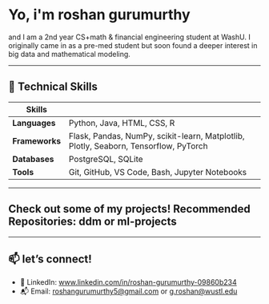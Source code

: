 # Yo, i'm roshan gurumurthy

and I am a 2nd year CS+math & financial engineering student at WashU. I originally came in as a pre-med student but soon found a deeper interest in big data and mathematical modeling.

---

## 🔧 Technical Skills

| **Skills**             |                                                                             |
|------------------------|-----------------------------------------------------------------------------|
| **Languages**          | Python, Java, HTML, CSS, R                                                  |
| **Frameworks**         | Flask, Pandas, NumPy, scikit-learn, Matplotlib, Plotly, Seaborn, Tensorflow, PyTorch      |
| **Databases**          | PostgreSQL, SQLite                                                          |
| **Tools**              | Git, GitHub, VS Code, Bash, Jupyter Notebooks                               | 

---
## Check out some of my projects! Recommended Repositories: ddm or ml-projects
---
## 📫 let’s connect!

- 💼 LinkedIn: www.linkedin.com/in/roshan-gurumurthy-09860b234
- 📬 Email: roshangurumurthy5@gmail.com or g.roshan@wustl.edu

<!--
**roshiguru4/roshiguru4** is a ✨ _special_ ✨ repository because its `README.md` (this file) appears on your GitHub profile.

Here are some ideas to get you started:

- 🔭 I’m currently working on ...
- 🌱 I’m currently learning ...
- 👯 I’m looking to collaborate on ...
- 🤔 I’m looking for help with ...
- 💬 Ask me about ...
- 📫 How to reach me: ...
- 😄 Pronouns: ...
- ⚡ Fun fact: ...
-->
